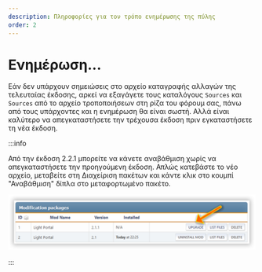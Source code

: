 ```yaml
---
description: Πληροφορίες για τον τρόπο ενημέρωσης της πύλης
order: 2
---
```


# Ενημέρωση...

Εάν δεν υπάρχουν σημειώσεις στο αρχείο καταγραφής αλλαγών της τελευταίας έκδοσης, αρκεί να εξαγάγετε τους καταλόγους `Sources` και `Sources` από το αρχείο τροποποιήσεων στη ρίζα του φόρουμ σας, πάνω από τους υπάρχοντες και η ενημέρωση θα είναι σωστή. Αλλά είναι καλύτερο να απεγκαταστήσετε την τρέχουσα έκδοση πριν εγκαταστήσετε τη νέα έκδοση.

:::info

Από την έκδοση 2.2.1 μπορείτε να κάνετε αναβάθμιση χωρίς να απεγκαταστήσετε την προηγούμενη έκδοση. Απλώς κατεβάστε το νέο αρχείο, μεταβείτε στη Διαχείριση πακέτων και κάντε κλικ στο κουμπί "Αναβάθμιση" δίπλα στο μεταφορτωμένο πακέτο.

![Updating](upgrade.png)

:::
